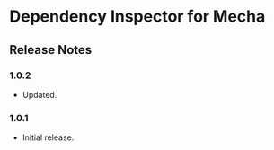 Dependency Inspector for Mecha
==============================

Release Notes
-------------

### 1.0.2

 - Updated.

### 1.0.1

 - Initial release.

